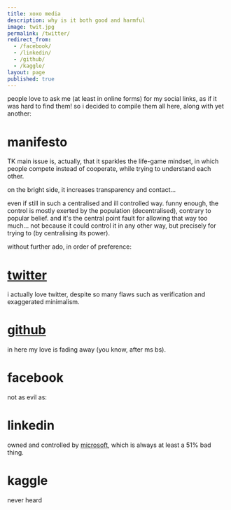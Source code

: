 ```yaml
---
title: xoxo media
description: why is it both good and harmful
image: twit.jpg
permalink: /twitter/
redirect_from:
  - /facebook/
  - /linkedin/
  - /github/
  - /kaggle/
layout: page
published: true
---
```


people love to ask me (at least in online forms) for my social links, as if it was hard to find them!
so i decided to compile them all here, along with yet another:

# manifesto
TK main issue is, actually, that it sparkles the life-game mindset, in which people compete instead of cooperate, while trying to understand each other.

on the bright side, it increases transparency and contact...

even if still in such a centralised and ill controlled way. funny enough, the control is mostly exerted by the population (decentralised), contrary to popular belief. and it's the central point fault for allowing that way too much... not because it could control it in any other way, but precisely for trying to (by centralising its power).

without further ado, in order of preference:

# [twitter](//twitter.com/cauerego)
i actually love twitter, despite so many flaws such as verification and exaggerated minimalism.

# [github](//github.com/cauerego)
in here my love is fading away (you know, after ms bs).

# facebook
not as evil as:

# linkedin
owned and controlled by [microsoft](/microsoft), which is always at least a 51% bad thing.

# kaggle
never heard
